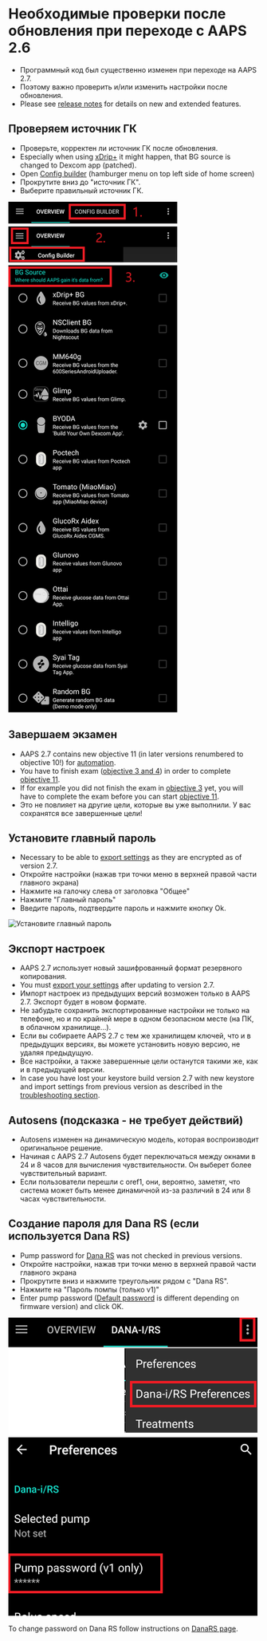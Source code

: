 # Необходимые проверки после обновления при переходе с AAPS 2.6

- Программный код был существенно изменен при переходе на AAPS 2.7.
- Поэтому важно проверить и/или изменить настройки после обновления.
- Please see [release notes](#Releasenotes-version-2-7-0) for details on new and extended features.

## Проверяем источник ГК

- Проверьте, корректен ли источник ГК после обновления.
- Especially when using [xDrip+](../CompatibleCgms/xDrip.md) it might happen, that BG source is changed to Dexcom app (patched).
- Open [Config builder](#Config-Builder-bg-source) (hamburger menu on top left side of home screen)
- Прокрутите вниз до "источник ГК".
- Выберите правильный источник ГК.

![BG source ( Источник данных ГК )](../images/ConfBuild_BG.png)

## Завершаем экзамен

- AAPS 2.7 contains new objective 11 (in later versions renumbered to objective 10!) for [automation](../DailyLifeWithAaps/Automations.md).
- You have to finish exam ([objective 3 and 4](#objectives-objective3)) in order to complete [objective 11](#objectives-objective11).
- If for example you did not finish the exam in [objective 3](#objectives-objective3) yet, you will have to complete the exam before you can start [objective 11](#objectives-objective11).
- Это не повлияет на другие цели, которые вы уже выполнили. У вас сохранятся все завершенные цели!

## Установите главный пароль

- Necessary to be able to [export settings](ExportImportSettings.md) as they are encrypted as of version 2.7.
- Откройте настройки (нажав три точки меню в верхней правой части главного экрана)
- Нажмите на галочку слева от заголовка "Общее"
- Нажмите "Главный пароль"
- Введите пароль, подтвердите пароль и нажмите кнопку Ok.

![Установите главный пароль](../images/MasterPW.png)

## Экспорт настроек

- AAPS 2.7 использует новый зашифрованный формат резервного копирования.
- You must [export your settings](ExportImportSettings.md) after updating to version 2.7.
- Импорт настроек из предыдущих версий возможен только в AAPS 2.7. Экспорт будет в новом формате.
- Не забудьте сохранить экспортированные настройки не только на телефоне, но и по крайней мере в одном безопасном месте (на ПК, в облачном хранилище...).
- Если вы собираете AAPS 2.7 с тем же хранилищем ключей, что и в предыдущих версиях, вы можете установить новую версию, не удаляя предыдущую.
- Все настройки, а также завершенные цели останутся такими же, как и в предыдущей версии.
- In case you have lost your keystore build version 2.7 with new keystore and import settings from previous version as described in the [troubleshooting section](#troubleshooting_androidstudio-lost-keystore).

## Autosens (подсказка - не требует действий)

- Autosens изменен на динамическую модель, которая воспроизводит оригинальное решение.
- Начиная с AAPS 2.7 Autosens будет переключаться между окнами в 24 и 8 часов для вычисления чувствительности. Он выберет более чувствительный вариант.
- Если пользователи перешли с oref1, они, вероятно, заметят, что система может быть менее динамичной из-за различий в 24 или 8 часах чувствительности.

## Создание пароля для Dana RS (если используется Dana RS)

- Pump password for [Dana RS](../CompatiblePumps/DanaRS-Insulin-Pump.md) was not checked in previous versions.
- Откройте настройки, нажав три точки меню в верхней правой части главного экрана
- Прокрутите вниз и нажмите треугольник рядом с "Dana RS".
- Нажмите на "Пароль помпы (только v1)"
- Enter pump password ([Default password](#DanaRS-Insulin-Pump-default-password) is different depending on firmware version) and click OK.

![Set Dana RS password](../images/DanaRSPW.png)

To change password on Dana RS follow instructions on [DanaRS page](#DanaRS-Insulin-Pump-change-password-on-pump).
